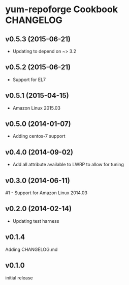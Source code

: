 yum-repoforge Cookbook CHANGELOG
================================

v0.5.3 (2015-06-21)
-------------------
- Updating to depend on ~> 3.2

v0.5.2 (2015-06-21)
-------------------
- Support for EL7

v0.5.1 (2015-04-15)
-------------------
- Amazon Linux 2015.03

v0.5.0 (2014-01-07)
-------------------
- Adding centos-7 support

v0.4.0 (2014-09-02)
-------------------
- Add all attribute available to LWRP to allow for tuning

v0.3.0 (2014-06-11)
-------------------
#1 - Support for Amazon Linux 2014.03

v0.2.0 (2014-02-14)
-------------------
- Updating test harness

v0.1.4
------
Adding CHANGELOG.md

v0.1.0
------
initial release
